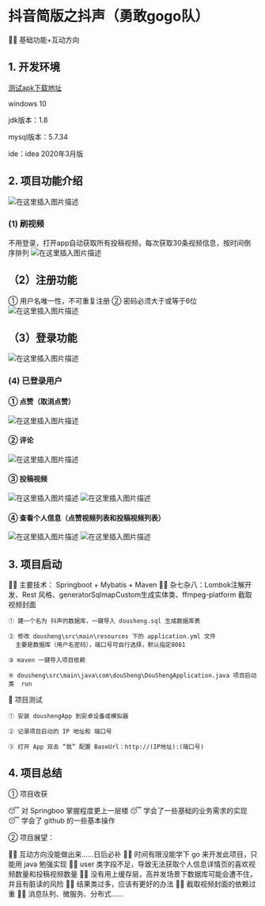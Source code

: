 # 抖音简版之抖声（勇敢gogo队）
👨‍🏫 基础功能+互动方向
## 1. 开发环境
[测试apk下载地址](https://bytedance.feishu.cn/docs/doccnM9KkBAdyDhg8qaeGlIz7S7#)

windows 10

jdk版本：1.8

mysql版本：5.7.34

ide：idea 2020年3月版

## 2. 项目功能介绍
![在这里插入图片描述](https://img-blog.csdnimg.cn/b5e7b66877074ef1a7d3d38ebdb8b765.png)
### (1) 刷视频
不用登录，打开app自动获取所有投稿视频，每次获取30条视频信息，按时间倒序排列
![在这里插入图片描述](https://img-blog.csdnimg.cn/a2488b23bc2b4ae4ac91002eab92e0f4.png)



## （2）注册功能
① 用户名唯一性，不可重复注册
② 密码必须大于或等于6位
![在这里插入图片描述](https://img-blog.csdnimg.cn/af9c2f12fb1d4199b109350da838c529.png)

## （3）登录功能
![在这里插入图片描述](https://img-blog.csdnimg.cn/894b7a325c514cd28b101380288088ba.png)
### (4) 已登录用户
#### ① 点赞（取消点赞）
![在这里插入图片描述](https://img-blog.csdnimg.cn/e82c0d4d8cef445abafbbc5ee952f0dd.png)

#### ② 评论
![在这里插入图片描述](https://img-blog.csdnimg.cn/81ed62ffa5d54c888a923ccda25ea434.png)

#### ③ 投稿视频
![在这里插入图片描述](https://img-blog.csdnimg.cn/03057d49a3b84d45b375b7a8a8f8f51f.png)
![在这里插入图片描述](https://img-blog.csdnimg.cn/33a5b3ae58e240d9b9678d196f0daa4a.png)

#### ④ 查看个人信息（点赞视频列表和投稿视频列表）
![在这里插入图片描述](https://img-blog.csdnimg.cn/fe4768a69ff64ef081e99e0ca44b7d47.png)
![在这里插入图片描述](https://img-blog.csdnimg.cn/852965901b28406086626223593018d9.png)
## 3. 项目启动
👨‍🏫 主要技术： Springboot + Mybatis + Maven
👨‍🏫 杂七杂八：Lombok注解开发、Rest 风格、generatorSqlmapCustom生成实体类、ffmpeg-platform 截取视频封面

	① 建一个名为 抖声的数据库，一键导入 dousheng.sql 生成数据库表
	
	② 修改 dousheng\src\main\resources 下的 application.yml 文件
	  主要是数据库（用户名密码），端口号可自行选择，默认指定8081
	  
	③ maven 一键导入项目依赖
	
	④ dousheng\src\main\java\com\douSheng\DouShengApplication.java 项目启动类  run

🤠 项目测试

	① 安装 doushengApp 到安卓设备或模拟器
	
	② 记录项目启动的 IP 地址和 端口号
	
	③ 打开 App 双击 “我” 配置 BaseUrl：http://(IP地址):(端口号)

## 4. 项目总结
① 项目收获

😴 对 Springboo 掌握程度更上一层楼
😴 学会了一些基础的业务需求的实现
😴 学会了 github 的一些基本操作

② 项目展望：

👨‍🏫 互动方向没能做出来……日后必补
👨‍🏫 时间有限没能学下 go 来开发此项目，只能用 java 勉强实现
👨‍🏫 user 类字段不足，导致无法获取个人信息详情页的喜欢视频数量和投稿视频数量
👨‍🏫 没有用上缓存层，高并发场景下数据库可能会遭不住，并且有脏读的风险
👨‍🏫 结果类过多，应该有更好的办法
👨‍🏫 截取视频封面的依赖过重
👨‍🏫 消息队列、微服务、分布式……

